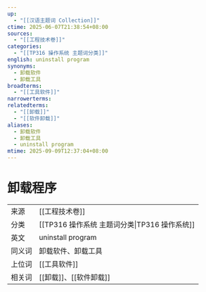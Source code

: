```yaml
---
up:
  - "[[汉语主题词 Collection]]"
ctime: 2025-06-07T21:38:54+08:00
sources:
  - "[[工程技术卷]]"
categories:
  - "[[TP316 操作系统 主题词分类]]"
english: uninstall program
synonyms:
  - 卸载软件
  - 卸载工具
broadterms:
  - "[[工具软件]]"
narrowerterms:
relatedterms:
  - "[[卸载]]"
  - "[[软件卸载]]"
aliases:
  - 卸载软件
  - 卸载工具
  - uninstall program
mtime: 2025-09-09T12:37:04+08:00
---
```


# 卸载程序

| | |
| --- | --- |
| 来源 | [[工程技术卷]]|
| 分类 | [[TP316 操作系统 主题词分类\|TP316 操作系统]]|
| 英文 | uninstall program |
| 同义词 | 卸载软件、卸载工具|
| 上位词 | [[工具软件]]|
| 相关词 | [[卸载]]、[[软件卸载]]|
